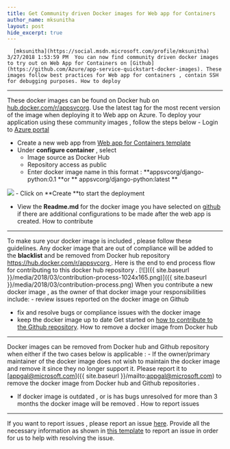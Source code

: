 ```yaml
---
title: Get Community driven Docker images for Web app for Containers
author_name: mksunitha
layout: post
hide_excerpt: true
---
```

      [mksunitha](https://social.msdn.microsoft.com/profile/mksunitha)  3/27/2018 1:53:59 PM  You can now find community driven docker images to try out on Web App for Containers on [Github](https://github.com/Azure/app-service-quickstart-docker-images). These images follow best practices for Web app for containers , contain SSH for debugging purposes. How to deploy
-------------

 These docker images can be found on Docker hub on [hub.docker.com/r/appsvcorg](https://hub.docker.com/r/appsvcorg). Use the latest tag for the most recent version of the image when deploying it to Web app on Azure. To deploy your application using these community images , follow the steps below  - Login to [Azure portal](https://portal.azure.com)
 - Create a new web app from [Web app for Containers template ](http://portal.azure.com/#create/microsoft.appsvclinux)
 - Under **configure container** , select 
	 - Image source as Docker Hub
	 - Repository access as public
	 - Enter docker image name in this format : **appsvcorg/django-python:0.1 **or ** appsvcorg/django-python:latest **
	  
  ![](https://azurecomcdn.azureedge.net/mediahandler/acomblog/media/Default/blog/24138933-6808-411e-a482-f3ae209eb82e.png)  - Click on **Create **to start the deployment
 - View the **Readme.md** for the docker image you have selected on [github](https://github.com/Azure/app-service-quickstart-docker-images) if there are additional configurations to be made after the web app is created.
  How to contribute
-----------------

 To make sure your docker image is included , please follow these guidelines. Any docker image that are out of compliance will be added to the **blacklist** and be removed from Docker hub repository [https://hub.docker.com/r/appsvcorg ](https://hub.docker.com/r/appsvcorg). Here is the end to end process flow for contributing to this docker hub repository . [![]({{ site.baseurl }}/media/2018/03/contribution-process-1024x165.png)]({{ site.baseurl }}/media/2018/03/contribution-process.png) When you contribute a new docker image , as the owner of that docker image your responsibilities include:  - review issues reported on the docker image on Github
 - fix and resolve bugs or compliance issues with the docker image
 - keep the docker image up to date
  Get started on [how to contribute to the Github repository](https://github.com/Azure/app-service-quickstart-docker-images/blob/master/README.md). How to remove a docker image from Docker hub
--------------------------------------------

 Docker images can be removed from Docker hub and Github repository when either if the two cases below is applicable :  - If the owner/primary maintainer of the docker image does not wish to maintain the docker image and remove it since they no longer support it. Please report it to [appgal@microsoft.com]({{ site.baseurl }}/mailto:appgal@microsoft.com) to remove the docker image from Docker hub and Github repositories .
 - If docker image is outdated , or is has bugs unresolved for more than 3 months the docker image will be removed .
  How to report issues
--------------------

 If you want to report issues , please report an issue [here](https://github.com/Azure/app-service-quickstart-docker-images/issues). Provide all the necessary information as shown in [this template](https://github.com/Azure/app-service-quickstart-docker-images/blob/master/.github/ISSUE_TEMPLATE.md) to report an issue in order for us to help with resolving the issue.      